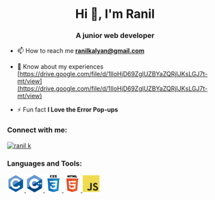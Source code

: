 <h1 align="center">Hi 👋, I'm Ranil</h1>
<h3 align="center">A junior web developer</h3>

- 📫 How to reach me **ranilkalyan@gmail.com**

- 📄 Know about my experiences [https://drive.google.com/file/d/1IloHjD69ZglUZBYaZQRjIJKsLGJ7t-mt/view](https://drive.google.com/file/d/1IloHjD69ZglUZBYaZQRjIJKsLGJ7t-mt/view)

- ⚡ Fun fact **I Love the Error Pop-ups**

<h3 align="left">Connect with me:</h3>
<p align="left">
<a href="https://linkedin.com/in/ranil k" target="blank"><img align="center" src="https://raw.githubusercontent.com/rahuldkjain/github-profile-readme-generator/master/src/images/icons/Social/linked-in-alt.svg" alt="ranil k" height="30" width="40" /></a>
</p>

<h3 align="left">Languages and Tools:</h3>
<p align="left"> <a href="https://www.cprogramming.com/" target="_blank" rel="noreferrer"> <img src="https://raw.githubusercontent.com/devicons/devicon/master/icons/c/c-original.svg" alt="c" width="40" height="40"/> </a> <a href="https://www.w3schools.com/cpp/" target="_blank" rel="noreferrer"> <img src="https://raw.githubusercontent.com/devicons/devicon/master/icons/cplusplus/cplusplus-original.svg" alt="cplusplus" width="40" height="40"/> </a> <a href="https://www.w3schools.com/css/" target="_blank" rel="noreferrer"> <img src="https://raw.githubusercontent.com/devicons/devicon/master/icons/css3/css3-original-wordmark.svg" alt="css3" width="40" height="40"/> </a> <a href="https://www.w3.org/html/" target="_blank" rel="noreferrer"> <img src="https://raw.githubusercontent.com/devicons/devicon/master/icons/html5/html5-original-wordmark.svg" alt="html5" width="40" height="40"/> </a> <a href="https://developer.mozilla.org/en-US/docs/Web/JavaScript" target="_blank" rel="noreferrer"> <img src="https://raw.githubusercontent.com/devicons/devicon/master/icons/javascript/javascript-original.svg" alt="javascript" width="40" height="40"/> </a> </p>

